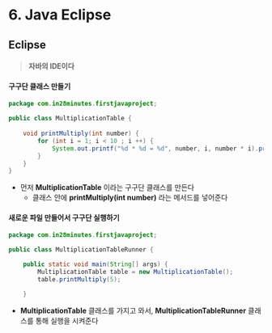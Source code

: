 # 6. Java Eclipse





## Eclipse

> #### 자바의 IDE이다



#### 구구단 클래스 만들기

```java
package com.in28minutes.firstjavaproject;

public class MultiplicationTable {
	
	void printMultiply(int number) {
		for (int i = 1; i < 10 ; i ++) {
			System.out.printf("%d * %d = %d", number, i, number * i).println();
		}
	}
}
```

- 먼저 **MultiplicationTable** 이라는 구구단 클래스를 만든다
  - 클래스 안에 **printMultiply(int number)** 라는 메서드를 넣어준다





#### 새로운 파일 만들어서 구구단 실행하기

```java
package com.in28minutes.firstjavaproject;

public class MultiplicationTableRunner {

	public static void main(String[] args) {
		MultiplicationTable table = new MultiplicationTable();
		table.printMultiply(5);

	}
```

- **MultiplicationTable** 클래스를 가지고 와서, **MultiplicationTableRunner** 클래스를 통해 실행을 시켜준다



